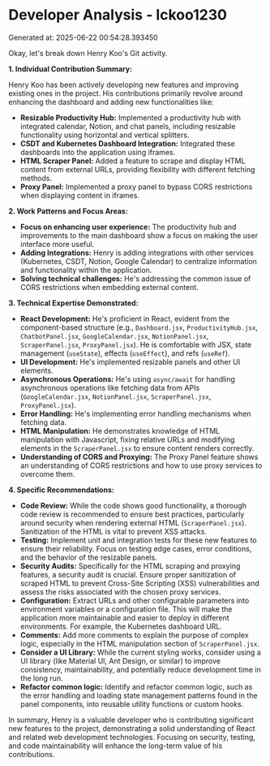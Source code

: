 # Developer Analysis - lckoo1230
Generated at: 2025-06-22 00:54:28.393450

Okay, let's break down Henry Koo's Git activity.

**1. Individual Contribution Summary:**

Henry Koo has been actively developing new features and improving existing ones in the project.  His contributions primarily revolve around enhancing the dashboard and adding new functionalities like:

*   **Resizable Productivity Hub:** Implemented a productivity hub with integrated calendar, Notion, and chat panels, including resizable functionality using horizontal and vertical splitters.
*   **CSDT and Kubernetes Dashboard Integration:** Integrated these dashboards into the application using iframes.
*   **HTML Scraper Panel:** Added a feature to scrape and display HTML content from external URLs, providing flexibility with different fetching methods.
*   **Proxy Panel:** Implemented a proxy panel to bypass CORS restrictions when displaying content in iframes.

**2. Work Patterns and Focus Areas:**

*   **Focus on enhancing user experience:**  The productivity hub and improvements to the main dashboard show a focus on making the user interface more useful.
*   **Adding Integrations:**  Henry is adding integrations with other services (Kubernetes, CSDT, Notion, Google Calendar) to centralize information and functionality within the application.
*   **Solving technical challenges:** He's addressing the common issue of CORS restrictions when embedding external content.

**3. Technical Expertise Demonstrated:**

*   **React Development:**  He's proficient in React, evident from the component-based structure (e.g., `Dashboard.jsx`, `ProductivityHub.jsx`, `ChatbotPanel.jsx`, `GoogleCalendar.jsx`, `NotionPanel.jsx`, `ScraperPanel.jsx`, `ProxyPanel.jsx`).  He is comfortable with JSX, state management (`useState`), effects (`useEffect`), and refs (`useRef`).
*   **UI Development:**  He's implemented resizable panels and other UI elements.
*   **Asynchronous Operations:**  He's using `async/await` for handling asynchronous operations like fetching data from APIs (`GoogleCalendar.jsx`, `NotionPanel.jsx`,  `ScraperPanel.jsx`, `ProxyPanel.jsx`).
*   **Error Handling:** He's implementing error handling mechanisms when fetching data.
*   **HTML Manipulation:**  He demonstrates knowledge of HTML manipulation with Javascript, fixing relative URLs and modifying elements in the `ScraperPanel.jsx` to ensure content renders correctly.
*   **Understanding of CORS and Proxying:**  The Proxy Panel feature shows an understanding of CORS restrictions and how to use proxy services to overcome them.

**4. Specific Recommendations:**

*   **Code Review:** While the code shows good functionality, a thorough code review is recommended to ensure best practices, particularly around security when rendering external HTML (`ScraperPanel.jsx`). Sanitization of the HTML is vital to prevent XSS attacks.
*   **Testing:** Implement unit and integration tests for these new features to ensure their reliability. Focus on testing edge cases, error conditions, and the behavior of the resizable panels.
*   **Security Audits:** Specifically for the HTML scraping and proxying features, a security audit is crucial.  Ensure proper sanitization of scraped HTML to prevent Cross-Site Scripting (XSS) vulnerabilities and assess the risks associated with the chosen proxy services.
*   **Configuration:** Extract URLs and other configurable parameters into environment variables or a configuration file. This will make the application more maintainable and easier to deploy in different environments.  For example, the Kubernetes dashboard URL.
*   **Comments:** Add more comments to explain the purpose of complex logic, especially in the HTML manipulation section of `ScraperPanel.jsx`.
*   **Consider a UI Library:** While the current styling works, consider using a UI library (like Material UI, Ant Design, or similar) to improve consistency, maintainability, and potentially reduce development time in the long run.
*   **Refactor common logic:** Identify and refactor common logic, such as the error handling and loading state management patterns found in the panel components, into reusable utility functions or custom hooks.

In summary, Henry is a valuable developer who is contributing significant new features to the project, demonstrating a solid understanding of React and related web development technologies. Focusing on security, testing, and code maintainability will enhance the long-term value of his contributions.
